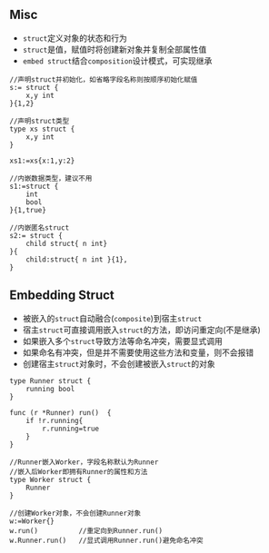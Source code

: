 ## Misc
- `struct`定义对象的状态和行为
- `struct`是值，赋值时将创建新对象并复制全部属性值
- `embed struct`结合`composition`设计模式，可实现继承

```
//声明struct并初始化，如省略字段名称则按顺序初始化赋值
s:= struct {
	x,y int
}{1,2}

//声明struct类型	
type xs struct {
	x,y int
}

xs1:=xs{x:1,y:2}

//内嵌数据类型，建议不用
s1:=struct {
    int
    bool
}{1,true}

//内嵌匿名struct
s2:= struct {
	child struct{ n int}
}{
	child:struct{ n int }{1},
}
```

## Embedding Struct
- 被嵌入的`struct`自动融合(`composite`)到宿主`struct`
- 宿主`struct`可直接调用嵌入`struct`的方法，即访问重定向(不是继承)
- 如果嵌入多个`struct`导致方法等命名冲突，需要显式调用
- 如果命名有冲突，但是并不需要使用这些方法和变量，则不会报错
- 创建宿主`struct`对象时，不会创建被嵌入`struct`的对象
```
type Runner struct {
	running bool
}

func (r *Runner) run()  {
	if !r.running{
		r.running=true
	}
}

//Runner嵌入Worker，字段名称默认为Runner
//嵌入后Worker即拥有Runner的属性和方法
type Worker struct {
	Runner
}

//创建Worker对象，不会创建Runner对象
w:=Worker{}
w.run()          //重定向到Runner.run()
w.Runner.run()   //显式调用Runner.run()避免命名冲突
```